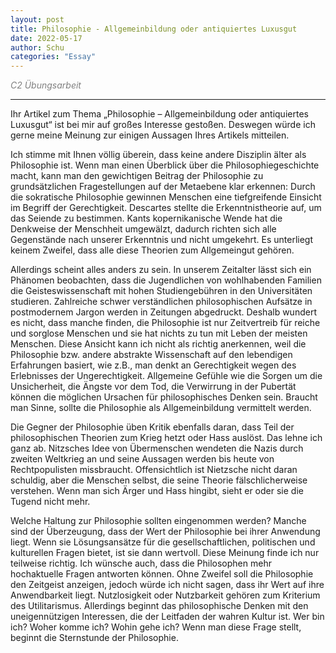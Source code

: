 ```yaml
---
layout: post
title: Philosophie - Allgemeinbildung oder antiquiertes Luxusgut
date: 2022-05-17
author: Schu
categories: "Essay"
---
```


*<span style="color:grey"> C2 Übungsarbeit</span>*
__________________________________


Ihr Artikel zum Thema „Philosophie – Allgemeinbildung oder antiquiertes Luxusgut“ ist bei mir auf großes Interesse gestoßen. Deswegen würde ich gerne meine Meinung zur einigen Aussagen Ihres Artikels mitteilen.

Ich stimme mit Ihnen völlig überein, dass keine andere Disziplin älter als Philosophie ist. Wenn man einen Überblick über die Philosophiegeschichte macht, kann man den gewichtigen Beitrag der Philosophie zu grundsätzlichen Fragestellungen auf der Metaebene klar erkennen: Durch die sokratische Philosophie gewinnen Menschen eine tiefgreifende Einsicht im Begriff der Gerechtigkeit. Descartes stellte die Erkenntnistheorie auf, um das Seiende zu bestimmen. Kants kopernikanische Wende hat die Denkweise der Menschheit umgewälzt, dadurch richten sich alle Gegenstände nach unserer Erkenntnis und nicht umgekehrt. Es unterliegt keinem Zweifel, dass alle diese Theorien zum Allgemeingut gehören.

Allerdings scheint alles anders zu sein. In unserem Zeitalter lässt sich ein Phänomen beobachten, dass die Jugendlichen von wohlhabenden Familien die Geisteswissenschaft mit hohen Studiengebühren in den Universitäten studieren.  Zahlreiche schwer verständlichen philosophischen Aufsätze in postmodernem Jargon werden in Zeitungen abgedruckt. Deshalb wundert es nicht, dass manche finden, die Philosophie ist nur Zeitvertreib für reiche und sorglose Menschen und sie hat nichts zu tun mit Leben der meisten Menschen. Diese Ansicht kann ich nicht als richtig anerkennen, weil die Philosophie bzw. andere abstrakte Wissenschaft auf den lebendigen Erfahrungen basiert, wie z.B., man denkt an Gerechtigkeit wegen des Erlebnisses der Ungerechtigkeit. Allgemeine Gefühle wie die Sorgen um die Unsicherheit, die Ängste vor dem Tod, die Verwirrung in der Pubertät können die möglichen Ursachen für philosophisches Denken sein. Braucht man Sinne, sollte die Philosophie als Allgemeinbildung vermittelt werden.

Die Gegner der Philosophie üben Kritik ebenfalls daran, dass Teil der philosophischen Theorien zum Krieg hetzt oder Hass auslöst. Das lehne ich ganz ab. Nitzsches Idee von Übermenschen wendeten die Nazis durch zweiten Weltkrieg an und seine Aussagen werden bis heute von Rechtpopulisten missbraucht. Offensichtlich ist Nietzsche nicht daran schuldig, aber die Menschen selbst, die seine Theorie fälschlicherweise verstehen. Wenn man sich Ärger und Hass hingibt, sieht er oder sie die Tugend nicht mehr.

Welche Haltung zur Philosophie sollten eingenommen werden? Manche sind der Überzeugung, dass der Wert der Philosophie bei ihrer Anwendung liegt. Wenn sie Lösungsansätze für die gesellschaftlichen, politischen und kulturellen Fragen bietet, ist sie dann wertvoll. Diese Meinung finde ich nur teilweise richtig. Ich wünsche auch, dass die Philosophen mehr hochaktuelle Fragen antworten können. Ohne Zweifel soll die Philosophie den Zeitgeist anzeigen, jedoch würde ich nicht sagen, dass ihr Wert auf ihre Anwendbarkeit liegt. Nutzlosigkeit oder Nutzbarkeit gehören zum Kriterium des Utilitarismus. Allerdings beginnt das philosophische Denken mit den uneigennützigen Interessen, die der Leitfaden der wahren Kultur ist. Wer bin ich? Woher komme ich? Wohin gehe ich? Wenn man diese Frage stellt, beginnt die Sternstunde der Philosophie.
